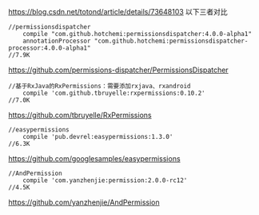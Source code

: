 


https://blog.csdn.net/totond/article/details/73648103 以下三者对比

```
//permissionsdispatcher
    compile "com.github.hotchemi:permissionsdispatcher:4.0.0-alpha1"
    annotationProcessor "com.github.hotchemi:permissionsdispatcher-processor:4.0.0-alpha1"
//7.9K
```
https://github.com/permissions-dispatcher/PermissionsDispatcher     

```
//基于RxJava的RxPermissions：需要添加rxjava、rxandroid
    compile 'com.github.tbruyelle:rxpermissions:0.10.2'
//7.0K
```
https://github.com/tbruyelle/RxPermissions      

```
//easypermissions
    compile 'pub.devrel:easypermissions:1.3.0'
//6.3K
```
https://github.com/googlesamples/easypermissions     

```
//AndPermission
    compile 'com.yanzhenjie:permission:2.0.0-rc12'
//4.5K

```
https://github.com/yanzhenjie/AndPermission  
    















